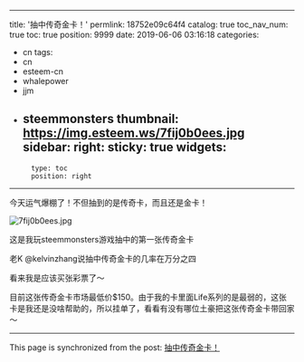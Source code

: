 
---
title: '抽中传奇金卡！'
permlink: 18752e09c64f4
catalog: true
toc_nav_num: true
toc: true
position: 9999
date: 2019-06-06 03:16:18
categories:
- cn
tags:
- cn
- esteem-cn
- whalepower
- jjm
- steemmonsters
thumbnail: https://img.esteem.ws/7fij0b0ees.jpg
sidebar:
    right:
        sticky: true
widgets:
    -
        type: toc
        position: right
---


今天运气爆棚了！不但抽到的是传奇卡，而且还是金卡！

![7fij0b0ees.jpg](https://img.esteem.ws/7fij0b0ees.jpg)

这是我玩steemmonsters游戏抽中的第一张传奇金卡

老K @kelvinzhang说抽中传奇金卡的几率在万分之四

看来我是应该买张彩票了～

目前这张传奇金卡市场最低价$150。由于我的卡里面Life系列的是最弱的，这张卡是我还是没啥帮助的，所以挂单了，看看有没有哪位土豪把这张传奇金卡带回家～




- - -

This page is synchronized from the post: [抽中传奇金卡！](https://steemit.com/@ericet/18752e09c64f4)
